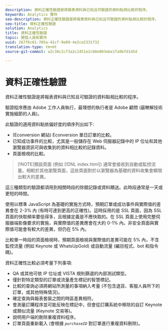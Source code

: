 ```yaml
---
description: 資料正確性驗證是將報表資料與已知且可驗證的資料點相比較的程序。
keywords: Analytics 實作
seo-description: 資料正確性驗證是將報表資料與已知且可驗證的資料點相比較的程序。
seo-title: 資料正確性驗證
solution: Analytics
title: 資料正確性驗證
topic: 開發人員和實作
uuid: 267f6c61-705a-41cf-9e09-4e2ce2331f32
translation-type: tm+mt
source-git-commit: a2c38c2cf3a2c1451e2c60e003ebe1fa9bfd145d

---
```



# 資料正確性驗證

資料正確性驗證是將報表資料與已知且可驗證的資料點相比較的程序。

驗證程序應由 Adobe 工作人員執行，最理想的執行者是 Adobe 顧問 (最瞭解技術實施細節的人員)。

此驗證的適用資料點依偏好度的順序列出如下: 

* (Econversion 網站) Econversion 單日訂單的比較。
* 已知成功事件的比較，尤其是一般儲存在 Web 伺服器記錄中的 IP 位址和其他瀏覽器資訊可與收集到的資料相比較的記錄資料。
* 頁面檢視的比較。

> [!NOTE]預設頁面 (例如 [!DNL index.html]) 通常會接收到自動或監控流量。相較於其他瀏覽頁面，這些頁面對於以瀏覽器為基礎的資料收集會顯現出較大的差異。

這三種類型的驗證都須用到相關時段的除錯記錄或資料饋送。此時段通常是一天或更短的時間。

使用以標準 JavaScript 為基礎的實施方式時，預期訂單或成功事件與實際值的差異會在 2-3% 內 (有時可達到更高的正確性)。這時採用的是 SSL 頁面，因為 SSL 頁面的快取頻率要低得多，且根據定義是不應快取的。在 SSL 頁面上使用完整伺服器端影像要求的實施，與實際值的差異應會在大約 0-1% 內。非安全頁面與實際值可能會有較大的差異，但仍在 5% 內。

比較單一時段的頁面檢視時，預期頁面檢視與實際值的差異可能在 5% 內，不含監控流量 (例如 Keynote 或 WhatsUpGold) 或自動流量 (編目程式、bot 和指令碼)。

資料正確性比較必須考量下列事項: 

* QA 或其他可依 IP 位址或 VISTA 規則篩選的內部測試類型。
* 僅針對特定類型的訂單或流量產生標記的智慧標記。
* 比較的查詢必須將網站所測量的事項納入考量 (不包含退貨、客服人員所下的訂單，或其他特殊情況)。
* 確定查詢與報表套裝之間的時區差異相符。
* 會測量訂購程序並可能反映在標記中，但會從訂購系統中移除的自訂 Keynote 或類似流量 (Keynote 交易等)。
* 說明用戶端的刪除重複資料程序。
* 訂單頁面重新載入 (會根據  *`purchaseID`* 對訂單進行重複資料刪除)。

